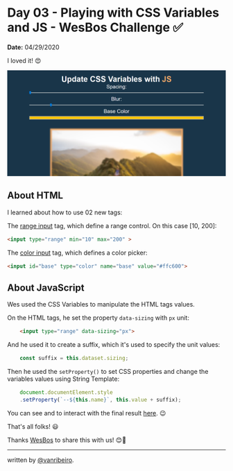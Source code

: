 # Day 03 - Playing with CSS Variables and JS - WesBos Challenge ✅

**Date:** 04/29/2020

I loved it! 😍

![CSS Variables](../../images/challenges/03-update-css-varibles-with-js.png)

## About HTML

I learned about how to use 02 new tags:

The [range input](https://www.w3schools.com/tags/att_input_type_range.asp) tag, which define a range control. On this case [10, 200]:

```html
<input type="range" min="10" max="200" >
```

The [color input](https://www.w3schools.com/tags/att_input_type_color.asp) tag, which defines a color picker:

```html
<input id="base" type="color" name="base" value="#ffc600">
```

## About JavaScript

Wes used the CSS Variables to manipulate the HTML tags values. 

On the HTML tags, he set the property `data-sizing` with `px` unit:

```html
    <input type="range" data-sizing="px">
```

And he used it to create a suffix, which it's used to specify the unit values:

```javascript
    const suffix = this.dataset.sizing;
```

Then he used the `setProperty()` to set CSS properties and change the variables values using String Template:

```javascript
    document.documentElement.style
    .setProperty(`--${this.name}`, this.value + suffix);
```

You can see and to interact with the final result [here](https://vanribeiro-30daysofjavascript.netlify.app/challenge-files/03%20-%20css%20variables/). 😉

That's all folks! 😃

Thanks [WesBos](https://github.com/wesbos) to share this with us! 😊💖

---

written by [@vanribeiro](https://github.com/vanribeiro).